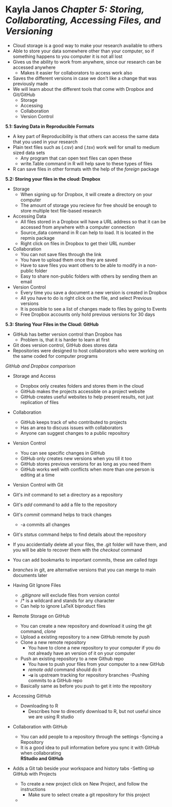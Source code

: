 Kayla Janos 
**_Chapter 5: Storing, Collaborating, Accessing Files, and Versioning_** 
========================================================

* Cloud storage is a good way to make your research available to others 
* Able to store your data somewhere other than your computer, so if something happens to you computer it is not all lost 
* Gives us the ability to work from anywhere, since our research can be accessed anywhere 
  * Makes it easier for collaborators to access work also 
* Saves the different versions in case we don't like a change that was previously made 
* We will learn about the different tools that come with Dropbox and Git/GitHub
  * Storage
  - Accessing
  - Collaboration
  - Version Control  
  
**5.1: Saving Data in Reproducible Formats**
- A key part of Reproducibility is that others can access the same data that you used in your research 
- Plain text files such as (.csv) and (.tsv) work well for small to medium sized data sets 
  - Any program that can open text files can open these 
  - write.Table command in R will help save to these types of files 
- R can save files in other formats with the help of the _foreign_ package  

**5.2: Storing your files in the cloud: Dropbox**
- Storage
  - When signing up for Dropbox, it will create a directory on your computer 
  - The amount of storage you recieve for free should be enough to store multiple text file-based research
- Accessing Data 
  - All files stored in a Dropbox will have a URL address so that it can be accessed from anywhere with a computer connection 
  - Source_data command in R can help to load. It is located in the repmis package 
  - Right click on files in Dropbox to get their URL number 
- Collaboration
  - You can not save files through the link
  - You have to upload them once they are saved 
  - Have to save files you want others to be able to modify in a non-public folder 
  - Easy to share non-public folders with others by sending them an email 
- Version Control
  - Every time you save a document a new version is created in Dropbox 
  - All you have to do is right click on the file, and select Previous versions 
  - It is possible to see a list of changes made to files by going to Events 
  - Free Dropbox accounts only hold previous versions for 30 days  
  
**5.3: Storing Your Files in the Cloud: GitHub**
- GitHub has better version control than Dropbox has 
  - Problem is, that it is harder to learn at first 
- Git does version control, GitHub does stores data
- Repositories were designed to host collaborators who were working on the same coded for computer programs  

_GitHub and Dropbox comparison_
- Storage and Access 
  - Dropbox only creates folders and stores them in the cloud 
  - GitHub makes the projects accessible on a project website
  - GitHub creates useful websites to help present results, not just replication of files 
- Collaboration
  - GitHub keeps track of who contributed to projects 
  - Has an area to discuss issues with collaborators 
  - Anyone can suggest changes to a public repository 
- Version Control 
  - You can see specific changes in GitHub
  - GitHub only creates new versions when you till it too
  - GitHub stores previous versions for as long as you need them 
  - GitHub works well with conflicts when more than one person is editing at a time  
  
-  Version Control with Git   
  - Git's _init_ command to set a directory as a repository  
  - Git's _add_ command to add a file to the repository 
  - Git's _commit_ command helps to track changes 
     - -a commits all changes 
  - Git's _status_ command helps to find details about the repository 
  - If you accidentially delete all your files, the .git folder will have them, and you will be able to recover them with the _checkout_ command 
  - You can add bookmarks to important commits, these are called _tags_ 
  - _branches_ in git, are alternative versions that you can merge to main documents later
- Having Git Ignore Files
  - _.gitignore_ will exclude files from version contol 
  - /* is a wildcard and stands for any character
  - Can help to ignore LaTeX biproduct files 
- Remote Storage on GitHub
  - You can create a new repository and download it using the git command, _clone_
  - Upload a existing repository to a new GitHub remote by _push_ 
  - Clone a new remote repository
     - You have to clone a new repository to your computer if you do not already have an version of it on your computer
  - Push an existing repository to a new Github repo
     -  You have to push your files from your computer to a new GitHub
     - _remote add_ command should do it 
     - **-u** is upstream tracking for repository branches 
-Pushing commits to a GitHub repo
  - Basically same as before you push to get it into the repository 
- Accessing GitHub
  - Downloading to R 
    - Describes how to direcetly download to R, but not useful since we are using R studio 
- Collaboration with GitHub
  - You can add people to a repository through the settings
-Syncing a Repository
  - It is a good idea to pull information before you sync it with GitHub when collaborating  
**RStudio and GitHub**
- Adds a Git tab beside your workspace and history tabs 
-Setting up GitHub with Projects 
  - To create a new project click on New Project, and follow the instructions 
     - Make sure to select create a git repository for this project 
  -
  
  
